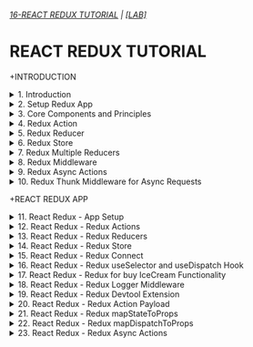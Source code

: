 ###### [16-REACT REDUX TUTORIAL](https://www.youtube.com/playlist?list=PLC3y8-rFHvwheJHvseC3I0HuYI2f46oAK) | [[LAB]](/courses/ce/16.md)

# REACT REDUX TUTORIAL

+INTRODUCTION

<details>
  <summary>1. Introduction </summary>

# Introduction

![image](https://github.com/omeatai/My-Tutorials/assets/32337103/e74a4afe-5158-4508-b65e-fcee26ed4d9b)
![image](https://github.com/omeatai/My-Tutorials/assets/32337103/793a173f-2543-4a90-beaf-ca9c401242cb)
![image](https://github.com/omeatai/My-Tutorials/assets/32337103/29106b39-ede6-4c0e-9619-bccedfd92daf)
![image](https://github.com/omeatai/My-Tutorials/assets/32337103/2b810a2e-4ce5-435b-8220-5ec7cc3671fe)
![image](https://github.com/omeatai/My-Tutorials/assets/32337103/c6376c93-26f0-403d-94b6-f53d6ac260dc)
![image](https://github.com/omeatai/My-Tutorials/assets/32337103/bfb3c175-c789-49f6-9e36-b9a51e8ee66e)
![image](https://github.com/omeatai/My-Tutorials/assets/32337103/06a150bf-ec24-4af7-95d9-50b2a775fcac)
![image](https://github.com/omeatai/My-Tutorials/assets/32337103/4d8886e0-7e0d-4323-8361-6ddf59603593)
![image](https://github.com/omeatai/My-Tutorials/assets/32337103/6acd3c37-91fe-41d0-8bf9-ccd14e806a5b)
![image](https://github.com/omeatai/My-Tutorials/assets/32337103/08121a77-f49f-4d3c-9181-c6121fa90d91)
![image](https://github.com/omeatai/My-Tutorials/assets/32337103/5fc0d88f-0287-4d3e-a955-4be1f5ba7133)
![image](https://github.com/omeatai/My-Tutorials/assets/32337103/3dfe4971-6f34-47ab-8c2a-c178c9a3b872)
![image](https://github.com/omeatai/My-Tutorials/assets/32337103/1613ca54-e68e-45c6-b477-6a77b966ee32)
![image](https://github.com/omeatai/My-Tutorials/assets/32337103/f1ff788c-52d8-4bd7-9155-2f55b0cebc1b)

# #END</details>

<details>
  <summary>2. Setup Redux App </summary>

# Setup Redux App

### [https://github.com/omeatai/x-react-ecommerce/commit/19af64a0cf8789347e5ee2f916a2150f1ef04047](https://github.com/omeatai/x-react-ecommerce/commit/19af64a0cf8789347e5ee2f916a2150f1ef04047)

# Initialize npm

```jsb
 npm init --yes
```

# Install redux

```jsb
npm install redux
```

<img width="1010" alt="image" src="https://github.com/omeatai/My-Tutorials/assets/32337103/5999fcf2-34c5-4787-89c5-d7b6246c68dc">

# #END</details>

<details>
  <summary>3. Core Components and Principles </summary>

# Core Components and Principles

![image](https://github.com/omeatai/My-Tutorials/assets/32337103/3a00765e-e0e0-44e3-8abc-a384114436bb)
![image](https://github.com/omeatai/My-Tutorials/assets/32337103/b6858240-fe8f-4553-aa89-309659780f82)
![image](https://github.com/omeatai/My-Tutorials/assets/32337103/e3827376-f913-43eb-9935-b4d5b490b5ee)
![image](https://github.com/omeatai/My-Tutorials/assets/32337103/65d47ac7-f41a-4c06-af51-eb4c376f8428)
![image](https://github.com/omeatai/My-Tutorials/assets/32337103/c00c9904-f77e-45d7-86f1-d92d60f5c70c)
![image](https://github.com/omeatai/My-Tutorials/assets/32337103/2703a8d8-094b-426d-bf90-b6e03c7a5976)

# #END</details>

<details>
  <summary>4. Redux Action </summary>

# Redux Action

### [https://github.com/omeatai/x-react-ecommerce/commit/47ed160d4c049eaa12e1342fc74536bb6be82627](https://github.com/omeatai/x-react-ecommerce/commit/47ed160d4c049eaa12e1342fc74536bb6be82627)

![image](https://github.com/omeatai/My-Tutorials/assets/32337103/e4a5d01d-9d66-4344-98f5-b4b64638f7f9)
![image](https://github.com/omeatai/My-Tutorials/assets/32337103/a9794c1c-e185-4489-ac07-5908bbff0598)

# #END</details>

<details>
  <summary>5. Redux Reducer </summary>

# Redux Reducer

### [https://github.com/omeatai/x-react-ecommerce/commit/f2c6946244f32271c3392ccefd1e5e92f8d97594](https://github.com/omeatai/x-react-ecommerce/commit/f2c6946244f32271c3392ccefd1e5e92f8d97594)

![image](https://github.com/omeatai/My-Tutorials/assets/32337103/2fd8248c-97b3-40b1-bc9e-ed38af075754)
![image](https://github.com/omeatai/My-Tutorials/assets/32337103/ee946139-6cdb-4f83-a272-28f18ce7a9a7)

# #END</details>

<details>
  <summary>6. Redux Store </summary>

# Redux Store

### [https://github.com/omeatai/x-react-ecommerce/commit/042f9a08a64cec45b6f71fe825186e545ce304c0](https://github.com/omeatai/x-react-ecommerce/commit/042f9a08a64cec45b6f71fe825186e545ce304c0)

![image](https://github.com/omeatai/My-Tutorials/assets/32337103/3f602a5e-d29b-4f88-9fa9-1037b1b1abf3)
![image](https://github.com/omeatai/My-Tutorials/assets/32337103/a03fddfd-e28e-49c1-b8b9-3242cccb901a)

<img width="1010" alt="image" src="https://github.com/omeatai/My-Tutorials/assets/32337103/d0db7fca-571e-4c55-addb-e5e2dbc192da">

# #END</details>

<details>
  <summary>7. Redux Multiple Reducers </summary>

# Redux Multiple Reducers

### [https://github.com/omeatai/x-react-ecommerce/commit/3f626132174fb4a45588a261e9ae36d43d6a74c3](https://github.com/omeatai/x-react-ecommerce/commit/3f626132174fb4a45588a261e9ae36d43d6a74c3)

![image](https://github.com/omeatai/My-Tutorials/assets/32337103/cb486a6c-0335-4b1b-b053-86b58d34b5dd)
<img width="1014" alt="image" src="https://github.com/omeatai/My-Tutorials/assets/32337103/979cac9a-931b-4414-8cb0-c788992a5d5b">
<img width="1015" alt="image" src="https://github.com/omeatai/My-Tutorials/assets/32337103/f597adfb-bd2d-463d-9a0d-5e105f75b57b">

# #END</details>

<details>
  <summary>8. Redux Middleware </summary>

# Redux Middleware

### [https://github.com/omeatai/x-react-ecommerce/commit/06bf280245e25d2bdb16e61265813b939bff5043](https://github.com/omeatai/x-react-ecommerce/commit/06bf280245e25d2bdb16e61265813b939bff5043)

# Install Redux-logger

```js
npm i --save redux-logger
```

# Usage

```js
import { applyMiddleware, createStore } from 'redux';

// Logger with default options
import logger from 'redux-logger'
const store = createStore(
  reducer,
  applyMiddleware(logger)
)

// Note passing middleware as the third argument requires redux@>=3.1.0
```

![image](https://github.com/omeatai/My-Tutorials/assets/32337103/42b29314-be1e-4b9e-a022-a243e3830ada)
![image](https://github.com/omeatai/My-Tutorials/assets/32337103/98653144-253b-4775-a3b0-0039665394de)
![image](https://github.com/omeatai/My-Tutorials/assets/32337103/240e07c1-9e56-4e2c-b1bb-0a0c22bf61d6)
<img width="1014" alt="image" src="https://github.com/omeatai/My-Tutorials/assets/32337103/01198ca0-2bc3-4280-8186-88c6d4346394">
<img width="1014" alt="image" src="https://github.com/omeatai/My-Tutorials/assets/32337103/08dfe863-9457-40a3-94c4-aba841c175d4">

# #END</details>

<details>
  <summary>9. Redux Async Actions </summary>

# Redux Async Actions

### [https://github.com/omeatai/x-react-ecommerce/commit/c04a98c1dab6470d02b1694d6958a886d0a42346](https://github.com/omeatai/x-react-ecommerce/commit/c04a98c1dab6470d02b1694d6958a886d0a42346)

![image](https://github.com/omeatai/My-Tutorials/assets/32337103/2a18e00a-da81-42b6-a133-0ed8b11185a8)
![image](https://github.com/omeatai/My-Tutorials/assets/32337103/92f78076-5413-4b57-b9f0-b36072bb41bb)
![image](https://github.com/omeatai/My-Tutorials/assets/32337103/a8d56874-be9d-4c87-89a6-19449c30104e)
![image](https://github.com/omeatai/My-Tutorials/assets/32337103/be02670e-e3d1-4ac3-8bea-06ccd37dce6e)
![image](https://github.com/omeatai/My-Tutorials/assets/32337103/71dbefa6-f4d0-4fe3-bc5e-f28979e447e5)
<img width="1069" alt="image" src="https://github.com/omeatai/My-Tutorials/assets/32337103/058f6cda-8534-4ec4-aa0f-566a6d3a9724">

# #END</details>

<details>
  <summary>10. Redux Thunk Middleware for Async Requests </summary>

# Redux Thunk Middleware for Async Requests

### [https://jsonplaceholder.typicode.com/users](https://jsonplaceholder.typicode.com/users)

### [https://github.com/omeatai/x-react-ecommerce/commit/f3804d24d85f65388ee1fb47dd0a60a1e9e1e60c](https://github.com/omeatai/x-react-ecommerce/commit/f3804d24d85f65388ee1fb47dd0a60a1e9e1e60c)

# Install Axios and Redux-Thunk

```jsbs
npm install axios redux-thunk
```

![image](https://github.com/omeatai/My-Tutorials/assets/32337103/e9e8571a-6d12-4144-ae97-5a6dd31c5c63)
<img width="1270" alt="image" src="https://github.com/omeatai/My-Tutorials/assets/32337103/83b35813-323b-4e26-9997-48066219c181">
<img width="1270" alt="image" src="https://github.com/omeatai/My-Tutorials/assets/32337103/7e1a4bee-732c-4d24-93d7-ebe283b92fc2">
<img width="1270" alt="image" src="https://github.com/omeatai/My-Tutorials/assets/32337103/003a4062-89fa-4c41-ae1f-4ad4d7f88302">
<img width="1270" alt="image" src="https://github.com/omeatai/My-Tutorials/assets/32337103/c02692e5-26a3-4376-84ef-92cec93b726c">
<img width="1070" alt="image" src="https://github.com/omeatai/My-Tutorials/assets/32337103/a663ed29-66fe-48b5-8729-5e5bd4cb0590">
<img width="1070" alt="image" src="https://github.com/omeatai/My-Tutorials/assets/32337103/f3a56fc7-cacc-425e-983d-d65d62e82b92">
<img width="1070" alt="image" src="https://github.com/omeatai/My-Tutorials/assets/32337103/d709d51d-664e-4cae-b25e-453719959d51">

# #END</details>

+REACT REDUX APP

<details>
  <summary>11. React Redux - App Setup </summary>

# React Redux - App Setup

### [https://github.com/omeatai/x-react-ecommerce/commit/27c311c7d217355c9b6b9a198c441c2be6627494](https://github.com/omeatai/x-react-ecommerce/commit/27c311c7d217355c9b6b9a198c441c2be6627494)

# Create React App

```jsbs
npx create-react-app react-redux-demo
yarn create react-app react-redux-demo
```

# Install Redux Libraries

```jsbs
npm install redux react-redux
yarn add redux react-redux
```

# Start App

```jsbs
npm start
yarn start
```

![image](https://github.com/omeatai/My-Tutorials/assets/32337103/2b61ed1e-97e4-4afd-8939-8d24aa41a6d1)
<img width="1070" alt="image" src="https://github.com/omeatai/My-Tutorials/assets/32337103/71285e5e-67c0-4ffb-a149-7064dad52ccb">
<img width="1070" alt="image" src="https://github.com/omeatai/My-Tutorials/assets/32337103/c102d266-7f62-4f64-b012-42347e353ba0">
<img width="1267" alt="image" src="https://github.com/omeatai/My-Tutorials/assets/32337103/95c22593-6b97-4620-8617-1aaecdcf5bb7">

# #END</details>

<details>
  <summary>12. React Redux - Redux Actions </summary>

# React Redux - Redux Actions

### [https://github.com/omeatai/x-react-ecommerce/commit/4216293281e5445ccb7b99c1c50c180960396e49](https://github.com/omeatai/x-react-ecommerce/commit/4216293281e5445ccb7b99c1c50c180960396e49)

![image](https://github.com/omeatai/My-Tutorials/assets/32337103/f33218ae-362a-4134-9018-90b4c21303ca)
<img width="1069" alt="image" src="https://github.com/omeatai/My-Tutorials/assets/32337103/2d643859-7c24-40e5-8d0a-d0c7a7cef312">
<img width="1069" alt="image" src="https://github.com/omeatai/My-Tutorials/assets/32337103/9cc55a68-d890-4833-a80f-cb963ab61477">

# #END</details>

<details>
  <summary>13. React Redux - Redux Reducers </summary>

# React Redux - Redux Reducers

### [https://github.com/omeatai/x-react-ecommerce/commit/e695cc9238d6925b8614796f1a5dd4839c681e88](https://github.com/omeatai/x-react-ecommerce/commit/e695cc9238d6925b8614796f1a5dd4839c681e88)

![image](https://github.com/omeatai/My-Tutorials/assets/32337103/1e9e5dbf-9fd1-4e89-b8d7-466341816b3a)
<img width="1069" alt="image" src="https://github.com/omeatai/My-Tutorials/assets/32337103/71315df9-6842-43a7-9d18-5817c964f315">

# #END</details>

<details>
  <summary>14. React Redux - Redux Store </summary>

# React Redux - Redux Store

### [https://github.com/omeatai/x-react-ecommerce/commit/cb8302f5eced3a858f34ce26db1809f84c65f4d2](https://github.com/omeatai/x-react-ecommerce/commit/cb8302f5eced3a858f34ce26db1809f84c65f4d2)

![image](https://github.com/omeatai/My-Tutorials/assets/32337103/ff66126b-3e3c-4e5a-a5ab-96a756c46c61)
<img width="1069" alt="image" src="https://github.com/omeatai/My-Tutorials/assets/32337103/b6f57752-4828-4bd0-b7d4-66bbeef86b61">
<img width="1069" alt="image" src="https://github.com/omeatai/My-Tutorials/assets/32337103/a726283b-e079-420a-9553-69c3c6b6e26c">

# #END</details>

<details>
  <summary>15. React Redux - Redux Connect </summary>

# React Redux - Redux Connect

### [https://github.com/omeatai/x-react-ecommerce/commit/71bce0eb11dacf30a6dabd758ab844226cb810f4](https://github.com/omeatai/x-react-ecommerce/commit/71bce0eb11dacf30a6dabd758ab844226cb810f4)

![image](https://github.com/omeatai/My-Tutorials/assets/32337103/376bfb9f-5f36-4e3e-b7b0-563563ad46ed)
![image](https://github.com/omeatai/My-Tutorials/assets/32337103/36b2d712-7a96-4efc-830f-b57c587e4bfc)
<img width="1069" alt="image" src="https://github.com/omeatai/My-Tutorials/assets/32337103/b1ffe6a9-69e6-406b-b5cb-cb0ccda800e1">
<img width="1069" alt="image" src="https://github.com/omeatai/My-Tutorials/assets/32337103/4c458266-7022-491f-a393-cbd15b19de2d">
<img width="1069" alt="image" src="https://github.com/omeatai/My-Tutorials/assets/32337103/77db7dbe-a637-407f-9f11-5400c673de8f">
<img width="1291" alt="image" src="https://github.com/omeatai/My-Tutorials/assets/32337103/7580bd6e-2292-43af-b435-043a2fb7dfe6">

# #END</details>

<details>
  <summary>16. React Redux - Redux useSelector and useDispatch Hook </summary>

# React Redux - Redux useSelector and useDispatch Hook

### [https://github.com/omeatai/x-react-ecommerce/commit/a996059f2761d0706e80e3e734114adfea775cc8](https://github.com/omeatai/x-react-ecommerce/commit/a996059f2761d0706e80e3e734114adfea775cc8)

![image](https://github.com/omeatai/My-Tutorials/assets/32337103/8153b5fd-eb33-4756-80f5-c4323d4c0edc)
<img width="1067" alt="image" src="https://github.com/omeatai/My-Tutorials/assets/32337103/8c1cc6c4-bea2-4c93-934f-36b49e567550">
<img width="1067" alt="image" src="https://github.com/omeatai/My-Tutorials/assets/32337103/e8eb47b7-87be-44b5-a766-6029a32e8bd6">
<img width="1067" alt="image" src="https://github.com/omeatai/My-Tutorials/assets/32337103/dd724e34-b4d3-490f-95a6-2b54691687ed">
<img width="1293" alt="image" src="https://github.com/omeatai/My-Tutorials/assets/32337103/874a694d-fd27-42a9-9fe6-50ee98cf11d1">

# #END</details>

<details>
  <summary>17. React Redux - Redux for buy IceCream Functionality </summary>

# React Redux - Redux for buy IceCream Functionality

### [https://github.com/omeatai/x-react-ecommerce/commit/7a50312468bc99606ee9e649ae636c10063a7ca0](https://github.com/omeatai/x-react-ecommerce/commit/7a50312468bc99606ee9e649ae636c10063a7ca0)

<img width="1071" alt="image" src="https://github.com/omeatai/My-Tutorials/assets/32337103/46b16225-81a9-4868-a1d5-fe9e6a788c78">
<img width="1071" alt="image" src="https://github.com/omeatai/My-Tutorials/assets/32337103/6c110e19-6042-4dd7-a1eb-4cc1ca489dce">
<img width="1071" alt="image" src="https://github.com/omeatai/My-Tutorials/assets/32337103/164ca327-f5a6-4f0c-9df1-6c5ea1c9a873">
<img width="1071" alt="image" src="https://github.com/omeatai/My-Tutorials/assets/32337103/f1bcd868-d332-4592-8448-e39ef26e9bb5">
<img width="1071" alt="image" src="https://github.com/omeatai/My-Tutorials/assets/32337103/09288899-c683-411c-a9f0-5cda699d7738">
<img width="1071" alt="image" src="https://github.com/omeatai/My-Tutorials/assets/32337103/bb131676-d345-4315-b23d-bb4fc3274447">
<img width="1293" alt="image" src="https://github.com/omeatai/My-Tutorials/assets/32337103/bd96efc3-0741-4d91-8573-7ba081dc4c81">

# #END</details>

<details>
  <summary>18. React Redux - Redux Logger Middleware </summary>

# React Redux - Redux Logger Middleware

### [https://github.com/omeatai/x-react-ecommerce/commit/c792f7ef5e455505de35f50f8e4280b5e352a569](https://github.com/omeatai/x-react-ecommerce/commit/c792f7ef5e455505de35f50f8e4280b5e352a569)

# Install Redux-logger

```js
npm install redux-logger
```

<img width="1070" alt="image" src="https://github.com/omeatai/My-Tutorials/assets/32337103/48f565a3-7d5e-44f0-8f1b-d09e454b60b6">
<img width="1289" alt="image" src="https://github.com/omeatai/My-Tutorials/assets/32337103/b7ba5767-743f-450d-9f56-d88bc0854a46">

# #END</details>

<details>
  <summary>19. React Redux - Redux Devtool Extension </summary>

# React Redux - Redux Devtool Extension

### [https://github.com/reduxjs/redux-devtools/tree/main/extension#installation](https://github.com/reduxjs/redux-devtools/tree/main/extension#installation)

### [https://github.com/omeatai/x-react-ecommerce/commit/d4905d5b57e9ba6e3fbbad635ee869214999512e](https://github.com/omeatai/x-react-ecommerce/commit/d4905d5b57e9ba6e3fbbad635ee869214999512e)

# Github Devtools

```jsbs
npm install --save @redux-devtools/extension
```

```js
import { createStore, applyMiddleware } from 'redux';
import { composeWithDevTools } from '@redux-devtools/extension';

const store = createStore(
  reducer,
  composeWithDevTools(
    applyMiddleware(...middleware),
    // other store enhancers if any
  ),
);
```

```js
import { createStore, applyMiddleware } from 'redux';
import { composeWithDevTools } from '@redux-devtools/extension';

const composeEnhancers = composeWithDevTools({
  // Specify name here, actionsDenylist, actionsCreators and other options if needed
});
const store = createStore(
  reducer,
  /* preloadedState, */ composeEnhancers(
    applyMiddleware(...middleware),
    // other store enhancers if any
  ),
);
```

<img width="1318" alt="image" src="https://github.com/omeatai/My-Tutorials/assets/32337103/cb9ee201-8d9f-44bd-8e21-45be427c6dea">
<img width="1318" alt="image" src="https://github.com/omeatai/My-Tutorials/assets/32337103/94873db1-f05f-4ea4-9303-e30ba5b9e94a">
<img width="1318" alt="image" src="https://github.com/omeatai/My-Tutorials/assets/32337103/b5edabbd-6528-4b9e-9208-056249febba5">

# #END</details>

<details>
  <summary>20. React Redux - Redux Action Payload </summary>

# React Redux - Redux Action Payload

### [https://github.com/omeatai/x-react-ecommerce/commit/2ab97c982e160a4ea1b3ff7f715efdd3e69aa94c](https://github.com/omeatai/x-react-ecommerce/commit/2ab97c982e160a4ea1b3ff7f715efdd3e69aa94c)

<img width="1071" alt="image" src="https://github.com/omeatai/My-Tutorials/assets/32337103/acb766bc-b8ed-4716-a0b6-4541bd8e452a">
<img width="1071" alt="image" src="https://github.com/omeatai/My-Tutorials/assets/32337103/3663913c-042c-4640-941d-95ea5dfc85d6">
<img width="1071" alt="image" src="https://github.com/omeatai/My-Tutorials/assets/32337103/5867eb07-9f23-4363-98c9-47fa0a9ef477">
<img width="1071" alt="image" src="https://github.com/omeatai/My-Tutorials/assets/32337103/69d25fef-7565-408c-9d9c-a0a2163d9b50">
<img width="1318" alt="image" src="https://github.com/omeatai/My-Tutorials/assets/32337103/078d5b68-0ff1-4a40-97ea-107dabbbe106">

# #END</details>

<details>
  <summary>21. React Redux - Redux mapStateToProps </summary>

# React Redux - Redux mapStateToProps

### [https://github.com/omeatai/x-react-ecommerce/commit/3a02e87ea7f0da10703c8314318b306697f8951b](https://github.com/omeatai/x-react-ecommerce/commit/3a02e87ea7f0da10703c8314318b306697f8951b)

<img width="1070" alt="image" src="https://github.com/omeatai/My-Tutorials/assets/32337103/4ca43793-2b5f-4897-8775-5c220740fd11">
<img width="1070" alt="image" src="https://github.com/omeatai/My-Tutorials/assets/32337103/38714f39-6266-4627-a59a-fef79207fc6d">
<img width="1270" alt="image" src="https://github.com/omeatai/My-Tutorials/assets/32337103/6650a228-879b-4aba-b66f-9ff368d7d5d5">

# #END</details>

<details>
  <summary>22. React Redux - Redux mapDispatchToProps </summary>

# React Redux - Redux mapDispatchToProps

### [https://github.com/omeatai/x-react-ecommerce/commit/e6f800fa6f08109f6e5045763f0bea4fe697f2cc](https://github.com/omeatai/x-react-ecommerce/commit/e6f800fa6f08109f6e5045763f0bea4fe697f2cc)

<img width="1071" alt="image" src="https://github.com/omeatai/My-Tutorials/assets/32337103/1e8915bf-1eca-4b29-a39f-1e106679eaef">
<img width="1071" alt="image" src="https://github.com/omeatai/My-Tutorials/assets/32337103/6298e914-22c9-4e91-a575-54cba613d66a">
<img width="1269" alt="image" src="https://github.com/omeatai/My-Tutorials/assets/32337103/99a6a7ac-77a7-49c9-af05-6c87ddb55d41">

# #END</details>

<details>
  <summary>23. React Redux - Redux Async Actions </summary>

# React Redux - Redux Async Actions

![image](https://github.com/omeatai/My-Tutorials/assets/32337103/e7789581-019d-4dde-be3f-9084a076175a)
![image](https://github.com/omeatai/My-Tutorials/assets/32337103/151659b7-9024-4ec3-9c9a-e1e7759c68f4)


```js

```

```js

```

```js

```

```js

```

```js

```

```js

```

```js

```

```js

```

```js

```

```js

```

```js

```

```js

```

```js

```

# #END</details>
